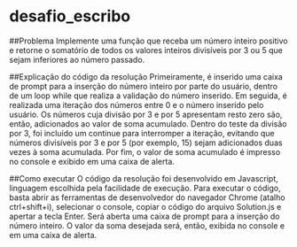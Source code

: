 # desafio_escribo

##Problema
Implemente uma função que receba um número inteiro positivo e retorne o somatório de todos os valores inteiros divisíveis por 3 ou 5 que sejam inferiores ao número passado.

##Explicação do código da resolução
Primeiramente, é inserido uma caixa de prompt para a inserção do número inteiro por parte do usuário, dentro de um loop while que realiza a validação do número inserido. Em seguida, é realizada uma iteração dos números entre 0 e o número inserido pelo usuário. Os números cuja divisão por 3 e por 5 apresentam resto zero são, então, adicionados ao valor de soma acumulado. Dentro do teste da divisão por 3, foi incluído um continue para interromper a iteração, evitando que números divisíveis por 3 e por 5 (por exemplo, 15) sejam adicionados duas vezes à soma acumulada. Por fim, o valor de soma acumulado é impresso no console e exibido em uma caixa de alerta.

##Como executar
O código da resolução foi desenvolvido em Javascript, linguagem escolhida pela facilidade de execução. Para executar o código, basta abrir as ferramentas de desenvolvedor do navegador Chrome (atalho ctrl+shift+i), selecionar o console, copiar o código do arquivo Solution.js e apertar a tecla Enter. Será aberta uma caixa de prompt para a inserção do número inteiro. O valor da soma desejada será, então, exibida no console e em uma caixa de alerta.